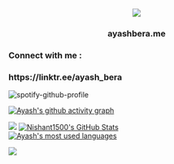 <h1 align="center">
  <a href="https://git.io/typing-svg">
    <img src="https://readme-typing-svg.herokuapp.com/?lines=Hello,+There!+👋;This+is+ABHIJAT+SINHA;Nice+to+meet+you!&center=true&size=30">
  </a>
  <h3 align="center">ayashbera.me</h3>
</h1>

<h3 align="left">Connect with me :</h3>
<h3 align="left">https://linktr.ee/ayash_bera‎‎</h3>


![spotify-github-profile](https://spotify-github-profile.kittinanx.com/api/view.svg?uid=jv8ayekrwory072fth73552al&redirect=true][https://spotify-github-profile.kittinanx.com/api/view.svg?uid=jv8ayekrwory072fth73552al&cover_image=true&theme=compact&show_offline=false&background_color=121212&interchange=true)    

[![Ayash's github activity graph](https://github-readme-activity-graph.vercel.app/graph?username=Ayash-Bera&theme=high-contrast)](https://github.com/ashutosh00710/github-readme-activity-graph)

![](https://github-profile-trophy.vercel.app/?username=Ayash-Bera&theme=radical&no-frame=false&no-bg=false&margin-w=4)
[![Nishant1500's GitHub Stats](https://github-readme-stats.vercel.app/api?username=Ayash-Bera&show_icons=true&theme=radical)](https://github.com/Nishant1500?tab=overview)
<br>
<a href="https://github.com/Nishant1500?tab=overview">
<img align="center" alt="Ayash's most used languages" src="https://github-readme-stats.vercel.app/api/top-langs/?username=Ayash-Bera&layout=compact&langs_count=9&theme=radical&exclude_repo=Optifine-Mod-Coder-Pack-1.16.1,Projects"/>
<p><img align="center" src="https://github-readme-streak-stats.herokuapp.com/?user=Ayash-Bera&theme=radical" /></p>
</a>
